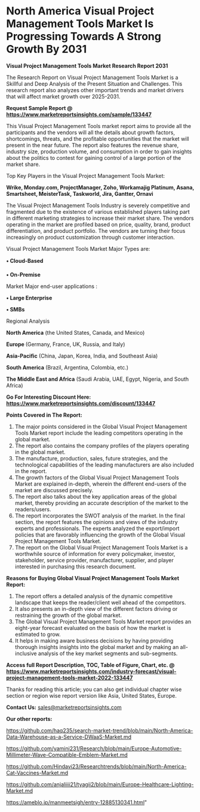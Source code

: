 # North America Visual Project Management Tools Market Is Progressing Towards A Strong Growth By 2031

<strong>Visual Project Management Tools Market Research Report 2031</strong>

The Research Report on Visual Project Management Tools Market is a Skillful and Deep Analysis of the Present Situation and Challenges. This research report also analyzes other important trends and market drivers that will affect market growth over 2025-2031.

<strong>Request Sample Report @ <a href=https://www.marketreportsinsights.com/sample/133447>https://www.marketreportsinsights.com/sample/133447</a></strong>

This Visual Project Management Tools market report aims to provide all the participants and the vendors will all the details about growth factors, shortcomings, threats, and the profitable opportunities that the market will present in the near future. The report also features the revenue share, industry size, production volume, and consumption in order to gain insights about the politics to contest for gaining control of a large portion of the market share.

Top Key Players in the Visual Project Management Tools Market:

<strong>Wrike, Monday.com, ProjectManager, Zoho, Workamajig Platinum, Asana, Smartsheet, MeisterTask, Taskworld, Jira, Gantter, Ornavi</strong>

The Visual Project Management Tools Industry is severely competitive and fragmented due to the existence of various established players taking part in different marketing strategies to increase their market share. The vendors operating in the market are profiled based on price, quality, brand, product differentiation, and product portfolio. The vendors are turning their focus increasingly on product customization through customer interaction.

Visual Project Management Tools Market Major Types are:

<strong>• Cloud-Based

• On-Premise</strong>

Market Major end-user applications :

<strong>• Large Enterprise

• SMBs</strong>

Regional Analysis

</u><strong><b>North America</b></strong> (the United States, Canada, and Mexico)

<strong><b>Europe </b></strong>(Germany, France, UK, Russia, and Italy)

<strong><b>Asia-Pacific</b></strong> (China, Japan, Korea, India, and Southeast Asia)

<strong><b>South America</b></strong> (Brazil, Argentina, Colombia, etc.)

<strong><b>The Middle East and Africa</b></strong> (Saudi Arabia, UAE, Egypt, Nigeria, and South Africa)

<strong>Go For Interesting Discount Here: <a href=https://www.marketreportsinsights.com/discount/133447>https://www.marketreportsinsights.com/discount/133447</a></strong>

<strong>Points Covered in The Report:</strong>
<ol>
  <li>The major points considered in the Global Visual Project Management Tools Market report include the leading competitors operating in the global market.</li>
  <li>The report also contains the company profiles of the players operating in the global market.</li>
  <li>The manufacture, production, sales, future strategies, and the technological capabilities of the leading manufacturers are also included in the report.</li>
  <li>The growth factors of the Global Visual Project Management Tools Market are explained in-depth, wherein the different end-users of the market are discussed precisely.</li>
  <li>The report also talks about the key application areas of the global market, thereby providing an accurate description of the market to the readers/users.</li>
  <li>The report incorporates the SWOT analysis of the market. In the final section, the report features the opinions and views of the industry experts and professionals. The experts analyzed the export/import policies that are favorably influencing the growth of the Global Visual Project Management Tools Market.</li>
  <li>The report on the Global Visual Project Management Tools Market is a worthwhile source of information for every policymaker, investor, stakeholder, service provider, manufacturer, supplier, and player interested in purchasing this research document.</li>
</ol>
<strong>Reasons for Buying Global Visual Project Management Tools Market Report:</strong>

<ol>
  <li>The report offers a detailed analysis of the dynamic competitive landscape that keeps the reader/client well ahead of the competitors.</li>
  <li>It also presents an in-depth view of the different factors driving or restraining the growth of the global market.</li>
  <li>The Global Visual Project Management Tools Market report provides an eight-year forecast evaluated on the basis of how the market is estimated to grow.</li>
  <li>It helps in making aware business decisions by having providing thorough insights insights into the global market and by making an all-inclusive analysis of the key market segments and sub-segments.</li>
</ol>
<strong>Access full Report Description, TOC, Table of Figure, Chart, etc. @ <a href=https://www.marketreportsinsights.com/industry-forecast/visual-project-management-tools-market-2022-133447>https://www.marketreportsinsights.com/industry-forecast/visual-project-management-tools-market-2022-133447</a></strong>


Thanks for reading this article; you can also get individual chapter wise section or region wise report version like Asia, United States, Europe.

<strong>Contact Us:</strong>
sales@marketreportsinsights.com

<strong>Our other reports:</strong>

<a href=https://github.com/haq235/search-market-trend/blob/main/North-America-Data-Warehouse-as-a-Service-DWaaS-Market.md>https://github.com/haq235/search-market-trend/blob/main/North-America-Data-Warehouse-as-a-Service-DWaaS-Market.md</a>

<a href=https://github.com/yamini231/Research/blob/main/Europe-Automotive-Millimeter-Wave-Compatible-Emblem-Market.md>https://github.com/yamini231/Research/blob/main/Europe-Automotive-Millimeter-Wave-Compatible-Emblem-Market.md</a>

<a href=https://github.com/Hindavi23/Researchtrends/blob/main/North-America-Cat-Vaccines-Market.md>https://github.com/Hindavi23/Researchtrends/blob/main/North-America-Cat-Vaccines-Market.md</a>

<a href=https://github.com/anjaliiii21/tyagii2/blob/main/Europe-Healthcare-Lighting-Market.md>https://github.com/anjaliiii21/tyagii2/blob/main/Europe-Healthcare-Lighting-Market.md</a>

<a href=https://ameblo.jp/manmeetsigh/entry-12885130341.html>https://ameblo.jp/manmeetsigh/entry-12885130341.html</a>"
